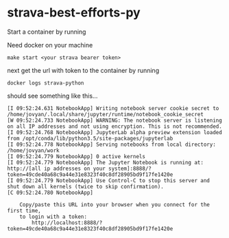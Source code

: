 # strava-best-efforts-py

Start a container by running

Need docker on your machine

```hcl
make start <your strava bearer token>
```

next get the url with token to the container by running

```hcl
docker logs strava-python
```

should see something like this...

```hcl
[I 09:52:24.631 NotebookApp] Writing notebook server cookie secret to /home/jovyan/.local/share/jupyter/runtime/notebook_cookie_secret
[W 09:52:24.733 NotebookApp] WARNING: The notebook server is listening on all IP addresses and not using encryption. This is not recommended.
[I 09:52:24.768 NotebookApp] JupyterLab alpha preview extension loaded from /opt/conda/lib/python3.5/site-packages/jupyterlab
[I 09:52:24.778 NotebookApp] Serving notebooks from local directory: /home/jovyan/work
[I 09:52:24.779 NotebookApp] 0 active kernels
[I 09:52:24.779 NotebookApp] The Jupyter Notebook is running at: http://[all ip addresses on your system]:8888/?token=49cde40a68c9a44e31e8323f40c8df28905bd9f17fe1420e
[I 09:52:24.779 NotebookApp] Use Control-C to stop this server and shut down all kernels (twice to skip confirmation).
[C 09:52:24.780 NotebookApp]

    Copy/paste this URL into your browser when you connect for the first time,
    to login with a token:
        http://localhost:8888/?token=49cde40a68c9a44e31e8323f40c8df28905bd9f17fe1420e
```
  
